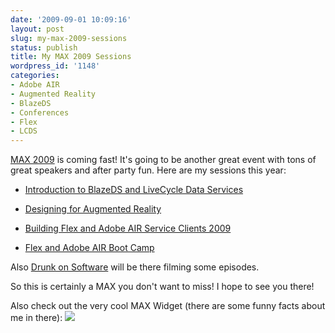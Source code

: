 ```yaml
---
date: '2009-09-01 10:09:16'
layout: post
slug: my-max-2009-sessions
status: publish
title: My MAX 2009 Sessions
wordpress_id: '1148'
categories:
- Adobe AIR
- Augmented Reality
- BlazeDS
- Conferences
- Flex
- LCDS
---
```


[MAX 2009](http://max.adobe.com/) is coming fast!  It's going to be another great event with tons of great speakers and after party fun.  Here are my sessions this year:




  * [Introduction to BlazeDS and LiveCycle Data Services](http://max.adobe.com/scheduler/#view=1;session=38f90275-4f7f-4c9e-9456-a87ae4428a8a)


  * [Designing for Augmented Reality](http://max.adobe.com/scheduler/#view=1;session=3ed8c7b5-d2fc-4572-b4fd-44e7ab9b4da6)


  * [Building Flex and Adobe AIR Service Clients 2009](http://max.adobe.com/scheduler/#view=1;session=51f7122b-42e8-4c10-ad75-d87e7a62aa98)


  * [Flex and Adobe AIR Boot Camp](http://max.adobe.com/scheduler/#view=1;session=536613cb-9409-4187-81ec-7d00607c2786)



Also [Drunk on Software](http://www.drunkonsoftware.com) will be there filming some episodes.

So this is certainly a MAX you don't want to miss!  I hope to see you there!

Also check out the very cool MAX Widget (there are some funny facts about me in there):
![](http://counters.gigya.com/wildfire/IMP/CXNID=2000002.0NXC/bT*xJmx*PTEyNTE4MjI2MTI4MzgmcHQ9MTI1MTgyMjYyMjY5NSZwPTc3NDM3MSZkPW1heDA5d2lkZ2V*Jmc9MyZvPTRhYTY5MWUyMDYwZjQ4MzFhNDEyNDg4ZWVlOTMyN2VjJnM9d2Via2l*Y2hlbi5iZSZvZj*w.gif)
